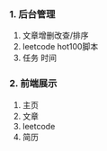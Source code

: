### 1. 后台管理

1. 文章增删改查/排序
2. leetcode hot100脚本
3. 任务 时间

### 2. 前端展示

1. 主页
2. 文章
3. leetcode
4. 简历
